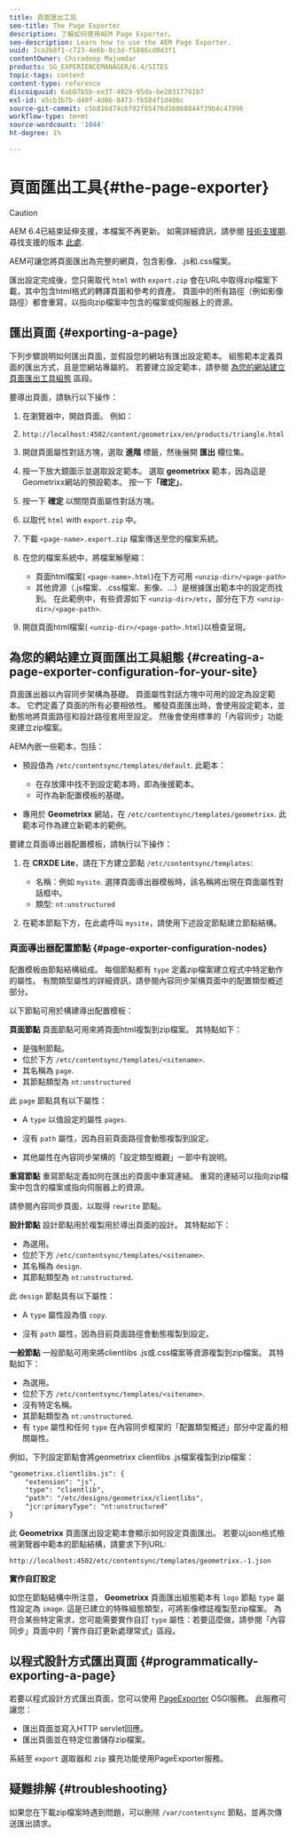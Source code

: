 ```yaml
---
title: 頁面匯出工具
seo-title: The Page Exporter
description: 了解如何使用AEM Page Exporter。
seo-description: Learn how to use the AEM Page Exporter.
uuid: 2ca2b8f1-c723-4e6b-8c3d-f5886cd0d3f1
contentOwner: Chiradeep Majumdar
products: SG_EXPERIENCEMANAGER/6.4/SITES
topic-tags: content
content-type: reference
discoiquuid: 6ab07b5b-ee37-4029-95da-be2031779107
exl-id: a5cb3b7b-d40f-4d86-8473-fb584f1d486c
source-git-commit: c5b816d74c6f02f85476d16868844f39b4c47996
workflow-type: tm+mt
source-wordcount: '1044'
ht-degree: 1%

---
```


# 頁面匯出工具{#the-page-exporter}

>[!CAUTION]
>
>AEM 6.4已結束延伸支援，本檔案不再更新。 如需詳細資訊，請參閱 [技術支援期](https://helpx.adobe.com//tw/support/programs/eol-matrix.html). 尋找支援的版本 [此處](https://experienceleague.adobe.com/docs/).

AEM可讓您將頁面匯出為完整的網頁，包含影像、.js和.css檔案。

匯出設定完成後，您只需取代 `html` with `export.zip` 會在URL中取得zip檔案下載，其中包含html格式的轉譯頁面和參考的資產。 頁面中的所有路徑（例如影像路徑）都會重寫，以指向zip檔案中包含的檔案或伺服器上的資源。

## 匯出頁面 {#exporting-a-page}

下列步驟說明如何匯出頁面，並假設您的網站有匯出設定範本。 組態範本定義頁面的匯出方式，且是您網站專屬的。 若要建立設定範本，請參閱 [為您的網站建立頁面匯出工具組態](#creating-a-page-exporter-configuration-for-your-site) 區段。

要導出頁面，請執行以下操作：

1. 在瀏覽器中，開啟頁面。 例如：
1. `http://localhost:4502/content/geometrixx/en/products/triangle.html`
1. 開啟頁面屬性對話方塊，選取 **進階** 標籤，然後展開 **匯出** 欄位集。

1. 按一下放大鏡圖示並選取設定範本。 選取 **geometrixx** 範本，因為這是Geometrixx網站的預設範本。 按一下&#x200B;**「確定」**。

1. 按一下 **確定** 以關閉頁面屬性對話方塊。
1. 以取代 `html` with `export.zip` 中。

1. 下載 `<page-name>.export.zip` 檔案傳送至您的檔案系統。

1. 在您的檔案系統中，將檔案解壓縮：

   * 頁面html檔案( `<page-name>.html`)在下方可用 `<unzip-dir>/<page-path>`
   * 其他資源（.js檔案、.css檔案、影像、...）是根據匯出範本中的設定而找到。 在此範例中，有些資源如下 `<unzip-dir>/etc`，部分在下方 `<unzip-dir>/<page-path>`.

1. 開啟頁面html檔案( `<unzip-dir>/<page-path>.html`)以檢查呈現。

## 為您的網站建立頁面匯出工具組態 {#creating-a-page-exporter-configuration-for-your-site}

頁面匯出器以內容同步架構為基礎。 頁面屬性對話方塊中可用的設定為設定範本。 它們定義了頁面的所有必要相依性。 觸發頁面匯出時，會使用設定範本，並動態地將頁面路徑和設計路徑套用至設定。 然後會使用標準的「內容同步」功能來建立zip檔案。

AEM內嵌一些範本，包括：

* 預設值為 `/etc/contentsync/templates/default`. 此範本：

   * 在存放庫中找不到設定範本時，即為後援範本。
   * 可作為新配置模板的基礎。

* 專用於 **Geometrixx** 網站，在 `/etc/contentsync/templates/geometrixx`. 此範本可作為建立新範本的範例。

要建立頁面導出器配置模板，請執行以下操作：

1. 在 **CRXDE Lite**，請在下方建立節點 `/etc/contentsync/templates`:

   * 名稱：例如 `mysite`. 選擇頁面導出器模板時，該名稱將出現在頁面屬性對話框中。
   * 類型: `nt:unstructured`

1. 在範本節點下方，在此處呼叫 `mysite`，請使用下述設定節點建立節點結構。

### 頁面導出器配置節點 {#page-exporter-configuration-nodes}

配置模板由節點結構組成。 每個節點都有 `type` 定義zip檔案建立程式中特定動作的屬性。 有關類型屬性的詳細資訊，請參閱內容同步架構頁面中的配置類型概述部分。

以下節點可用於構建導出配置模板：

**頁面節點** 頁面節點可用來將頁面html複製到zip檔案。 其特點如下：

* 是強制節點。
* 位於下方 `/etc/contentsync/templates/<sitename>`.
* 其名稱為 `page`.
* 其節點類型為 `nt:unstructured`

此 `page` 節點具有以下屬性：

* A `type` 以值設定的屬性 `pages`.

* 沒有 `path` 屬性，因為目前頁面路徑會動態複製到設定。

* 其他屬性在內容同步架構的「設定類型概觀」一節中有說明。

**重寫節點** 重寫節點定義如何在匯出的頁面中重寫連結。 重寫的連結可以指向zip檔案中包含的檔案或指向伺服器上的資源。

請參閱內容同步頁面，以取得 `rewrite` 節點。

**設計節點** 設計節點用於複製用於導出頁面的設計。 其特點如下：

* 為選用。
* 位於下方 `/etc/contentsync/templates/<sitename>`.
* 其名稱為 `design`.
* 其節點類型為 `nt:unstructured`.

此 `design` 節點具有以下屬性：

* A `type` 屬性設為值 `copy`.

* 沒有 `path` 屬性，因為目前頁面路徑會動態複製到設定。

**一般節點** 一般節點可用來將clientlibs .js或.css檔案等資源複製到zip檔案。 其特點如下：

* 為選用。
* 位於下方 `/etc/contentsync/templates/<sitename>`.
* 沒有特定名稱。
* 其節點類型為 `nt:unstructured`.
* 有 `type` 屬性和任何 `type` 在內容同步框架的「配置類型概述」部分中定義的相關屬性。

例如，下列設定節點會將geometrixx clientlibs .js檔案複製到zip檔案：

```xml
"geometrixx.clientlibs.js": {
    "extension": "js",
    "type": "clientlib",
    "path": "/etc/designs/geometrixx/clientlibs",
    "jcr:primaryType": "nt:unstructured"
}
```

此 **Geometrixx** 頁面匯出設定範本會顯示如何設定頁面匯出。 若要以json格式檢視瀏覽器中範本的節點結構，請要求下列URL:

`http://localhost:4502/etc/contentsync/templates/geometrixx.-1.json`

**實作自訂設定**

如您在節點結構中所注意， **Geometrixx** 頁面匯出組態範本有 `logo` 節點 `type` 屬性設定為 `image`. 這是已建立的特殊組態類型，可將影像標誌複製至zip檔案。 為符合某些特定需求，您可能需要實作自訂 `type` 屬性：若要這麼做，請參閱「內容同步」頁面中的「實作自訂更新處理常式」區段。

## 以程式設計方式匯出頁面 {#programmatically-exporting-a-page}

若要以程式設計方式匯出頁面，您可以使用 [PageExporter](https://helpx.adobe.com/experience-manager/6-4/sites/developing/using/reference-materials/javadoc/index.html?com/day/cq/wcm/contentsync/PageExporter.html) OSGI服務。 此服務可讓您：

* 匯出頁面並寫入HTTP servlet回應。
* 匯出頁面並在特定位置儲存zip檔案。

系結至 `export` 選取器和 `zip` 擴充功能使用PageExporter服務。

## 疑難排解 {#troubleshooting}

如果您在下載zip檔案時遇到問題，可以刪除 `/var/contentsync` 節點，並再次傳送匯出請求。

